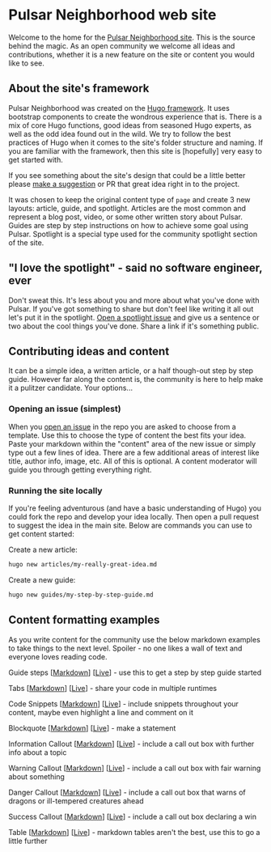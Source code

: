 # Pulsar Neighborhood web site
Welcome to the home for the [Pulsar Neighborhood site](https://pulsar-neighborhood.com). This is the source behind the magic. As an open community we welcome all ideas and contributions, whether it is a new feature on the site or content you would like to see.

## About the site's framework

Pulsar Neighborhood was created on the [Hugo framework](https://gohugo.io/). It uses bootstrap components to create the wondrous experience that is. There is a mix of core Hugo functions, good ideas from seasoned Hugo experts, as well as the odd idea found out in the wild. We try to follow the best practices of Hugo when it comes to the site's folder structure and naming. If you are familiar with the framework, then this site is [hopefully] very easy to get started with.

If you see something about the site's design that could be a little better please [make a suggestion](https://github.com/pulsar-neighborhood/pulsar-neighborhood.github.io/issues) or PR that great idea right in to the project.

It was chosen to keep the original content type of `page` and create 3 new layouts: article, guide, and spotlight. Articles are the most common and represent a blog post, video, or some other written story about Pulsar. Guides are step by step instructions on how to achieve some goal using Pulsar. Spotlight is a special type used for the community spotlight section of the site.

## "I love the spotlight" - said no software engineer, ever

 Don't sweat this. It's less about you and more about what you've done with Pulsar. If you've got something to share but don't feel like writing it all out let's put it in the spotlight. [Open a spotlight issue](https://github.com/pulsar-neighborhood/pulsar-neighborhood.github.io/issues/new?assignees=&labels=&template=community-member-spotlight.md&title=Check%20my%20Pulsar%20skillz) and give us a sentence or two about the cool things you've done. Share a link if it's something public.


## Contributing ideas and content

It can be a simple idea, a written article, or a half though-out step by step guide. However far along the content is, the community is here to help make it a pulitzer candidate.  Your options...

### Opening an issue (simplest)

When you [open an issue](https://github.com/pulsar-neighborhood/pulsar-neighborhood.github.io/issues/new/choose) in the repo you are asked to choose from a template. Use this to choose the type of content the best fits your idea. Paste your markdown within the "content" area of the new issue or simply type out a few lines of idea. There are a few additional areas of interest like title, author info, image, etc. All of this is optional. A content moderator will guide you through getting everything right.


### Running the site locally

If you're feeling adventurous (and have a basic understanding of Hugo) you could fork the repo and develop your idea locally. Then open a pull request to suggest the idea in the main site. Below are commands you can use to get content started:

Create a new article:
```bash
hugo new articles/my-really-great-idea.md
```

Create a new guide:
```bash
hugo new guides/my-step-by-step-guide.md
```
## Content formatting examples

As you write content for the community use the below markdown examples to take things to the next level. Spoiler - no one likes a wall of text and everyone loves reading code.

Guide steps [[Markdown](content/examples/guide.md)] [[Live](https://pulsar-neighborhood.github.io/examples/guide/)] - use this to get a step by step guide started

Tabs [[Markdown](content/examples/tabs.md)] [[Live](https://pulsar-neighborhood.github.io/examples/tabs/)] - share your code in multiple runtimes

Code Snippets [[Markdown](content/examples/code-snippet.md)] [[Live](https://pulsar-neighborhood.github.io/examples/code-snippet/)] - include snippets throughout your content, maybe even highlight a line and comment on it

Blockquote [[Markdown](content/examples/blockquote.md)] [[Live](https://pulsar-neighborhood.github.io/examples/blockquote/)] - make a statement

Information Callout [[Markdown](content/examples/info-callout.md)] [[Live](https://pulsar-neighborhood.github.io/examples/info-callou/)] - include a call out box with further info about a topic

Warning Callout [[Markdown](content/examples/warn-callout.md)] [[Live](https://pulsar-neighborhood.github.io/examples/warn-callout/)] - include a call out box with fair warning about something

Danger Callout [[Markdown](content/examples/danger-callout.md)] [[Live](https://pulsar-neighborhood.github.io/examples/danger-callout/)] - include a call out box that warns of dragons or ill-tempered creatures ahead

Success Callout [[Markdown](content/examples/success-callout.md)] [[Live](https://pulsar-neighborhood.github.io/examples/success-callout/)] - include a call out box declaring a win

Table [[Markdown](content/examples/table.md)] [[Live](https://pulsar-neighborhood.github.io/examples/table/)] - markdown tables aren't the best, use this to go a little further
